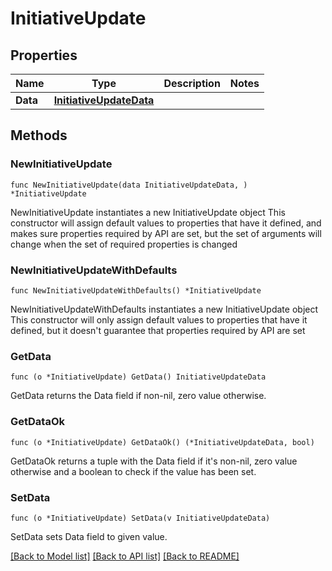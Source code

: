 # InitiativeUpdate

## Properties

Name | Type | Description | Notes
------------ | ------------- | ------------- | -------------
**Data** | [**InitiativeUpdateData**](InitiativeUpdateData.md) |  | 

## Methods

### NewInitiativeUpdate

`func NewInitiativeUpdate(data InitiativeUpdateData, ) *InitiativeUpdate`

NewInitiativeUpdate instantiates a new InitiativeUpdate object
This constructor will assign default values to properties that have it defined,
and makes sure properties required by API are set, but the set of arguments
will change when the set of required properties is changed

### NewInitiativeUpdateWithDefaults

`func NewInitiativeUpdateWithDefaults() *InitiativeUpdate`

NewInitiativeUpdateWithDefaults instantiates a new InitiativeUpdate object
This constructor will only assign default values to properties that have it defined,
but it doesn't guarantee that properties required by API are set

### GetData

`func (o *InitiativeUpdate) GetData() InitiativeUpdateData`

GetData returns the Data field if non-nil, zero value otherwise.

### GetDataOk

`func (o *InitiativeUpdate) GetDataOk() (*InitiativeUpdateData, bool)`

GetDataOk returns a tuple with the Data field if it's non-nil, zero value otherwise
and a boolean to check if the value has been set.

### SetData

`func (o *InitiativeUpdate) SetData(v InitiativeUpdateData)`

SetData sets Data field to given value.



[[Back to Model list]](../README.md#documentation-for-models) [[Back to API list]](../README.md#documentation-for-api-endpoints) [[Back to README]](../README.md)


